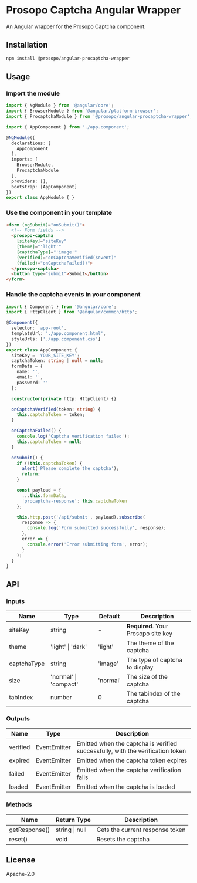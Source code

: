 # Prosopo Captcha Angular Wrapper

An Angular wrapper for the Prosopo Captcha component.

## Installation

```bash
npm install @prosopo/angular-procaptcha-wrapper
```

## Usage

### Import the module

```typescript
import { NgModule } from '@angular/core';
import { BrowserModule } from '@angular/platform-browser';
import { ProcaptchaModule } from '@prosopo/angular-procaptcha-wrapper';

import { AppComponent } from './app.component';

@NgModule({
  declarations: [
    AppComponent
  ],
  imports: [
    BrowserModule,
    ProcaptchaModule
  ],
  providers: [],
  bootstrap: [AppComponent]
})
export class AppModule { }
```

### Use the component in your template

```html
<form (ngSubmit)="onSubmit()">
  <!-- Form fields -->
  <prosopo-captcha
    [siteKey]="siteKey"
    [theme]="'light'"
    [captchaType]="'image'"
    (verified)="onCaptchaVerified($event)"
    (failed)="onCaptchaFailed()">
  </prosopo-captcha>
  <button type="submit">Submit</button>
</form>
```

### Handle the captcha events in your component

```typescript
import { Component } from '@angular/core';
import { HttpClient } from '@angular/common/http';

@Component({
  selector: 'app-root',
  templateUrl: './app.component.html',
  styleUrls: ['./app.component.css']
})
export class AppComponent {
  siteKey = 'YOUR_SITE_KEY';
  captchaToken: string | null = null;
  formData = {
    name: '',
    email: '',
    password: ''
  };

  constructor(private http: HttpClient) {}

  onCaptchaVerified(token: string) {
    this.captchaToken = token;
  }

  onCaptchaFailed() {
    console.log('Captcha verification failed');
    this.captchaToken = null;
  }

  onSubmit() {
    if (!this.captchaToken) {
      alert('Please complete the captcha');
      return;
    }

    const payload = {
      ...this.formData,
      'procaptcha-response': this.captchaToken
    };

    this.http.post('/api/submit', payload).subscribe(
      response => {
        console.log('Form submitted successfully', response);
      },
      error => {
        console.error('Error submitting form', error);
      }
    );
  }
}
```

## API

### Inputs

| Name        | Type                  | Default  | Description                         |
| ----------- | --------------------- | -------- | ----------------------------------- |
| siteKey     | string                | -        | **Required**. Your Prosopo site key |
| theme       | 'light' \| 'dark'     | 'light'  | The theme of the captcha            |
| captchaType | string                | 'image'  | The type of captcha to display      |
| size        | 'normal' \| 'compact' | 'normal' | The size of the captcha             |
| tabIndex    | number                | 0        | The tabindex of the captcha         |

### Outputs

| Name     | Type                 | Description                                                                    |
| -------- | -------------------- | ------------------------------------------------------------------------------ |
| verified | EventEmitter<string> | Emitted when the captcha is verified successfully, with the verification token |
| expired  | EventEmitter<void>   | Emitted when the captcha token expires                                         |
| failed   | EventEmitter<void>   | Emitted when the captcha verification fails                                    |
| loaded   | EventEmitter<void>   | Emitted when the captcha is loaded                                             |

### Methods

| Name          | Return Type    | Description                     |
| ------------- | -------------- | ------------------------------- |
| getResponse() | string \| null | Gets the current response token |
| reset()       | void           | Resets the captcha              |

## License

Apache-2.0 